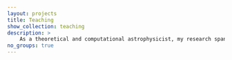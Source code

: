```yaml
---
layout: projects
title: Teaching
show_collection: teaching
description: >
    As a theoretical and computational astrophysicist, my research spans the gamut of astrophysical transients. I employ a combination of analytic, numerical and high-performance computing techniques to study the physics driving astrophysical explosions and I specialize in connecting that theory to observed transient phenomena. Specifically this looks like a coupling and expertise in both explosion modeling (performing hydrodynamic simulations with nuclear astrophysics in order to understand both the evolution and composition of these explosions), and radiative transport calculations (understanding the electromagnetic radiation of these events in order to produce synthetic lightcurves and spectra of the modeled events). In this manner, I use theory to produce testable predictions that can be compared directly to data.
no_groups: true
---
```

